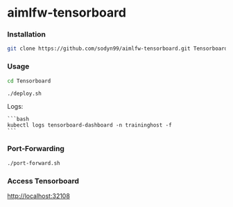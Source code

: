 # aimlfw-tensorboard

### Installation

```bash
git clone https://github.com/sodyn99/aimlfw-tensorboard.git Tensorboard
```

### Usage

```bash
cd Tensorboard
```
```bash
./deploy.sh
```

Logs:

    ```bash
    kubectl logs tensorboard-dashboard -n traininghost -f
    ```

### Port-Forwarding

```bash
./port-forward.sh
```

### Access Tensorboard

[http://localhost:32108](http://localhost:32108)
